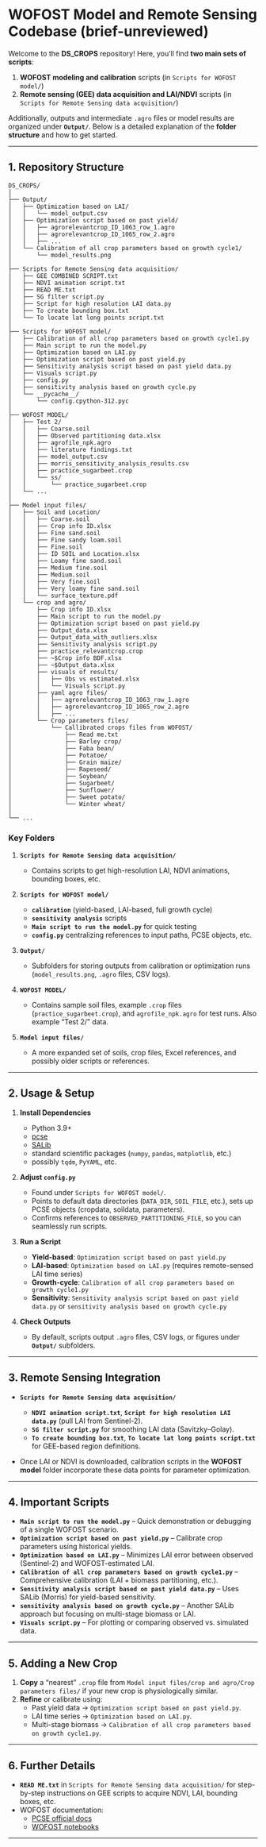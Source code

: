 

# WOFOST Model and Remote Sensing Codebase (brief-unreviewed)

Welcome to the **DS_CROPS** repository! Here, you’ll find **two main sets of scripts**:

1. **WOFOST modeling and calibration** scripts (in `Scripts for WOFOST model/`)  
2. **Remote sensing (GEE) data acquisition and LAI/NDVI** scripts (in `Scripts for Remote Sensing data acquisition/`)

Additionally, outputs and intermediate `.agro` files or model results are organized under **`Output/`**. Below is a detailed explanation of the **folder structure** and how to get started.

---

## 1. Repository Structure

```
DS_CROPS/
│
├── Output/
│   ├── Optimization based on LAI/
│   │   └── model_output.csv
│   ├── Optimization script based on past yield/
│   │   ├── agrorelevantcrop_ID_1063_row_1.agro
│   │   ├── agrorelevantcrop_ID_1065_row_2.agro
│   │   ├── ...
│   └── Calibration of all crop parameters based on growth cycle1/
│       └── model_results.png
│
├── Scripts for Remote Sensing data acquisition/
│   ├── GEE COMBINED SCRIPT.txt
│   ├── NDVI animation script.txt
│   ├── READ ME.txt
│   ├── SG filter script.py
│   ├── Script for high resolution LAI data.py
│   ├── To create bounding box.txt
│   └── To locate lat long points script.txt
│
├── Scripts for WOFOST model/
│   ├── Calibration of all crop parameters based on growth cycle1.py
│   ├── Main script to run the model.py
│   ├── Optimization based on LAI.py
│   ├── Optimization script based on past yield.py
│   ├── Sensitivity analysis script based on past yield data.py
│   ├── Visuals script.py
│   ├── config.py
│   ├── sensitivity analysis based on growth cycle.py
│   └── __pycache__/
│       └── config.cpython-312.pyc
│
├── WOFOST MODEL/
│   ├── Test 2/
│   │   ├── Coarse.soil
│   │   ├── Observed partitioning data.xlsx
│   │   ├── agrofile_npk.agro
│   │   ├── literature findings.txt
│   │   ├── model_output.csv
│   │   ├── morris_sensitivity_analysis_results.csv
│   │   ├── practice_sugarbeet.crop
│   │   └── ss/
│   │       └── practice_sugarbeet.crop
│   └── ...
│
├── Model input files/
│   ├── Soil and Location/
│   │   ├── Coarse.soil
│   │   ├── Crop info ID.xlsx
│   │   ├── Fine sand.soil
│   │   ├── Fine sandy loam.soil
│   │   ├── Fine.soil
│   │   ├── ID SOIL and Location.xlsx
│   │   ├── Loamy fine sand.soil
│   │   ├── Medium fine.soil
│   │   ├── Medium.soil
│   │   ├── Very fine.soil
│   │   ├── Very loamy fine sand.soil
│   │   └── surface_texture.pdf
│   └── crop and agro/
│       ├── Crop info ID.xlsx
│       ├── Main script to run the model.py
│       ├── Optimization script based on past yield.py
│       ├── Output_data.xlsx
│       ├── Output_data_with_outliers.xlsx
│       ├── Sensitivity analysis script.py
│       ├── practice_relevantcrop.crop
│       ├── ~$Crop info BDF.xlsx
│       ├── ~$Output_data.xlsx
│       ├── visuals of results/
│       │   ├── Obs vs estimated.xlsx
│       │   └── Visuals script.py
│       ├── yaml agro files/
│       │   ├── agrorelevantcrop_ID_1063_row_1.agro
│       │   ├── agrorelevantcrop_ID_1065_row_2.agro
│       │   ├── ...
│       └── Crop parameters files/
│           └── Callibrated crops files from WOFOST/
│               ├── Read me.txt
│               ├── Barley crop/
│               ├── Faba bean/
│               ├── Potatoe/
│               ├── Grain maize/
│               ├── Rapeseed/
│               ├── Soybean/
│               ├── Sugarbeet/
│               ├── Sunflower/
│               ├── Sweet potato/
│               └── Winter wheat/
│
└── ...
```

### Key Folders

1. **`Scripts for Remote Sensing data acquisition/`**  
   - Contains scripts to get high-resolution LAI, NDVI animations, bounding boxes, etc.

2. **`Scripts for WOFOST model/`**  
   - **`calibration`** (yield-based, LAI-based, full growth cycle)
   - **`sensitivity analysis`** scripts
   - **`Main script to run the model.py`** for quick testing
   - **`config.py`** centralizing references to input paths, PCSE objects, etc.

3. **`Output/`**  
   - Subfolders for storing outputs from calibration or optimization runs (`model_results.png`, `.agro` files, CSV logs).

4. **`WOFOST MODEL/`**  
   - Contains sample soil files, example `.crop` files (`practice_sugarbeet.crop`), and `agrofile_npk.agro` for test runs. Also example “Test 2/” data.

5. **`Model input files/`**  
   - A more expanded set of soils, crop files, Excel references, and possibly older scripts or references.

---

## 2. Usage & Setup

1. **Install Dependencies**  
   - Python 3.9+  
   - [pcse](https://pypi.org/project/pcse/)  
   - [SALib](https://pypi.org/project/SALib/)  
   - standard scientific packages (`numpy`, `pandas`, `matplotlib`, etc.)
   - possibly `tqdm`, `PyYAML`, etc.

2. **Adjust `config.py`**  
   - Found under `Scripts for WOFOST model/`.
   - Points to default data directories (`DATA_DIR`, `SOIL_FILE`, etc.), sets up PCSE objects (cropdata, soildata, parameters).
   - Confirms references to `OBSERVED_PARTITIONING_FILE`, so you can seamlessly run scripts.

3. **Run a Script**  
   - **Yield-based**: `Optimization script based on past yield.py`  
   - **LAI-based**: `Optimization based on LAI.py` (requires remote-sensed LAI time series)  
   - **Growth-cycle**: `Calibration of all crop parameters based on growth cycle1.py`  
   - **Sensitivity**: `Sensitivity analysis script based on past yield data.py` or `sensitivity analysis based on growth cycle.py`

4. **Check Outputs**  
   - By default, scripts output `.agro` files, CSV logs, or figures under **`Output/`** subfolders.

---

## 3. Remote Sensing Integration

- **`Scripts for Remote Sensing data acquisition/`**  
  - **`NDVI animation script.txt`**, **`Script for high resolution LAI data.py`** (pull LAI from Sentinel-2).  
  - **`SG filter script.py`** for smoothing LAI data (Savitzky–Golay).
  - **`To create bounding box.txt`**, **`To locate lat long points script.txt`** for GEE-based region definitions.

- Once LAI or NDVI is downloaded, calibration scripts in the **WOFOST model** folder incorporate these data points for parameter optimization.

---

## 4. Important Scripts

- **`Main script to run the model.py`** – Quick demonstration or debugging of a single WOFOST scenario.  
- **`Optimization script based on past yield.py`** – Calibrate crop parameters using historical yields.  
- **`Optimization based on LAI.py`** – Minimizes LAI error between observed (Sentinel-2) and WOFOST-estimated LAI.  
- **`Calibration of all crop parameters based on growth cycle1.py`** – Comprehensive calibration (LAI + biomass partitioning, etc.).  
- **`Sensitivity analysis script based on past yield data.py`** – Uses SALib (Morris) for yield-based sensitivity.  
- **`sensitivity analysis based on growth cycle.py`** – Another SALib approach but focusing on multi-stage biomass or LAI.  
- **`Visuals script.py`** – For plotting or comparing observed vs. simulated data.  

---

## 5. Adding a New Crop

1. **Copy** a “nearest” `.crop` file from `Model input files/crop and agro/Crop parameters files/` if your new crop is physiologically similar.  
2. **Refine** or calibrate using:
   - Past yield data → `Optimization script based on past yield.py`.  
   - LAI time series → `Optimization based on LAI.py`.  
   - Multi-stage biomass → `Calibration of all crop parameters based on growth cycle1.py`.

---

## 6. Further Details

- **`READ ME.txt`** in `Scripts for Remote Sensing data acquisition/` for step-by-step instructions on GEE scripts to acquire NDVI, LAI, bounding boxes, etc.  
- WOFOST documentation:  
  - [PCSE official docs](https://pcse.readthedocs.io/en/stable/)  
  - [WOFOST notebooks](https://github.com/ajwdewit/pcse_notebooks)

---

